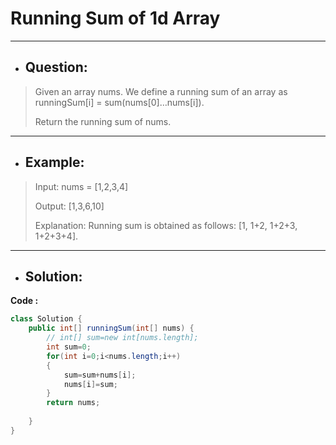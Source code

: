 # Running Sum of 1d Array
---
- ## Question:
>Given an array nums. We define a running sum of an array as runningSum[i] = sum(nums[0]…nums[i]).
>
>Return the running sum of nums.
---
- ## Example:
>Input: nums = [1,2,3,4]
>
>Output: [1,3,6,10]
>
>Explanation: Running sum is obtained as follows: [1, 1+2, 1+2+3, 1+2+3+4].
---
- ## Solution:
**Code :**
```java
class Solution {
    public int[] runningSum(int[] nums) {
        // int[] sum=new int[nums.length];
        int sum=0;
        for(int i=0;i<nums.length;i++)
        {
            sum=sum+nums[i];
            nums[i]=sum;
        }
        return nums;
        
    }
}
